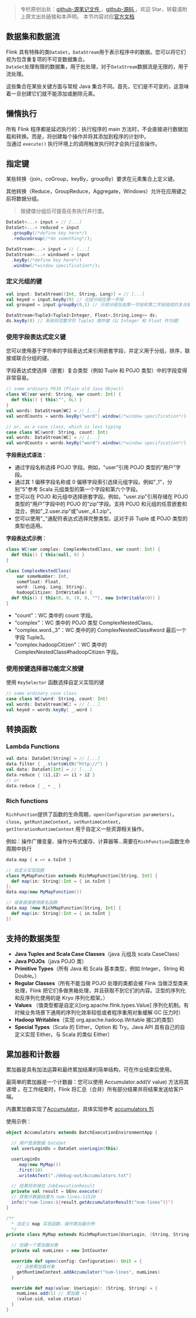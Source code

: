    
> 专栏原创出处：[github-源笔记文件 ](https://github.com/GourdErwa/review-notes/tree/master/framework/flink-basis) ，[github-源码 ](https://github.com/GourdErwa/flink-advanced)，欢迎 Star，转载请附上原文出处链接和本声明。
本节内容对应[官方文档 ](https://ci.apache.org/projects/flink/flink-docs-release-1.9/dev/api_concepts.html)  

## 数据集和数据流
Flink 具有特殊的类`DataSet`，`DataStream`用于表示程序中的数据。您可以将它们视为包含重复项的不可变数据集合。  
`DataSet`处理有限的数据集，用于批处理，对于`DataStream`数据流是无限的，用于流处理。

这些集合在某些关键方面与常规 Java 集合不同。首先，它们是不可变的，这意味着一旦创建它们就不能添加或删除元素。

## 懒惰执行
所有 Flink 程序都是延迟执行的：执行程序的 main 方法时，不会直接进行数据加载和转换。而是，将创建每个操作并将其添加到程序的计划中。  
当通过 `execute()` 执行环境上的调用触发执行时才会执行这些操作。

## 指定键
某些转换（join，coGroup，keyBy，groupBy）要求在元素集合上定义键。

其他转换（Reduce，GroupReduce，Aggregate，Windows）允许在应用键之前将数据分组。

> 按键值分组后可提高任务执行并行度。
```scala
DataSet<...> input = // [...]
DataSet<...> reduced = input
  .groupBy(/*define key here*/)
  .reduceGroup(/*do something*/);
```
```scala
DataStream<...> input = // [...]
DataStream<...> windowed = input
  .keyBy(/*define key here*/)
  .window(/*window specification*/);
```  
### 定义元组的键
```scala
val input: DataStream[(Int, String, Long)] = // [...]
val keyed = input.keyBy(0) // 元组分组在第一字段
val grouped = input.groupBy(0,1) // 元组分组在由第一字段和第二字段组成的复合键上
```  
```scala
DataStream<Tuple3<Tuple2<Integer, Float>,String,Long>> ds;
ds.keyBy(0) // 系统将完整字符 Tuple2 用作键（以 Integer 和 Float 作为键）
```
### 使用字段表达式定义键
您可以使用基于字符串的字段表达式来引用嵌套字段，并定义用于分组，排序，联接或联合分组的键。

字段表达式使选择（嵌套）复合类型（例如 Tuple 和 POJO 类型）中的字段变得非常容易。
```scala
// some ordinary POJO (Plain old Java Object)
class WC(var word: String, var count: Int) {
  def this() { this("", 0L) }
}
val words: DataStream[WC] = // [...]
val wordCounts = words.keyBy("word").window(/*window specification*/)

// or, as a case class, which is less typing
case class WC(word: String, count: Int)
val words: DataStream[WC] = // [...]
val wordCounts = words.keyBy("word").window(/*window specification*/)
```

**字段表达式语法**：
- 通过字段名称选择 POJO 字段。例如，"user"引用 POJO 类型的“用户”字段。
- 通过其 1 偏移字段名称或 0 偏移字段索引选择元组字段。例如"_1"，分别"5"参考 Scala 元组类型的第一个字段和第六个字段。
- 您可以在 POJO 和元组中选择嵌套字段。例如，"user.zip"引用存储在 POJO 类型的“用户”字段中的 POJO 的“zip”字段。支持 POJO 和元组的任意嵌套和混合，例如"_2.user.zip"或"user._4.1.zip"。
- 您可以使用"_"通配符表达式选择完整类型。这对于非 Tuple 或 POJO 类型的类型也适用。

**字段表达式示例**：
```scala
class WC(var complex: ComplexNestedClass, var count: Int) {
  def this() { this(null, 0) }
}

class ComplexNestedClass(
    var someNumber: Int,
    someFloat: Float,
    word: (Long, Long, String),
    hadoopCitizen: IntWritable) {
  def this() { this(0, 0, (0, 0, ""), new IntWritable(0)) }
}
```
- "count"：WC 类中的 count 字段。
- "complex"：WC 类中的 POJO 类型 ComplexNestedClass。
- "complex.word._3"：WC 类中的的 ComplexNestedClass#word 最后一个字段 Tuple3。
- "complex.hadoopCitizen"：WC 类中的 ComplexNestedClass#hadoopCitizen 字段。

### 使用按键选择器功能定义按键
使用 `KeySelector` 函数选择自定义实现的键
```scala
// some ordinary case class
case class WC(word: String, count: Int)
val words: DataStream[WC] = // [...]
val keyed = words.keyBy( _.word )
```

## 转换函数
### Lambda Functions
```scala
val data: DataSet[String] = // [...]
data.filter { _.startsWith("http://") }
val data: DataSet[Int] = // [...]
data.reduce { (i1,i2) => i1 + i2 }
// or
data.reduce { _ + _ }
```
### Rich functions
`RichFunction`提供了函数的生命周期，`open(Configuration parameters)`，`close`，`getRuntimeContext`，`setRuntimeContext`，`getIterationRuntimeContext`
用于自定义一些资源相关操作。  

例如：操作广播变量、操作分布式缓存、计算器等...需要在`RichFunction`函数生命周期中执行
```scala
data.map { x => x.toInt }
```
```scala
// 自定义实现函数
class MyMapFunction extends RichMapFunction[String, Int] {
  def map(in: String):Int = { in.toInt }
};
data.map(new MyMapFunction())

// 或者直接使用匿名函数
data.map (new RichMapFunction[String, Int] {
  def map(in: String):Int = { in.toInt }
})
```

## 支持的数据类型
- **Java Tuples and Scala Case Classes**（java 元组及 scala CaseClass）
- **Java POJOs**（java POJO 类）
- **Primitive Types**（所有 Java 和 Scala 基本类型，例如 Integer，String 和 Double。）
- **Regular Classes**（所有不能当做 POJO 处理的类都会被 Flink 当做泛型类来处理，Flink 把它们多做黑箱处理，并且获取不到它们的内容。泛型的序列化和反序列化使用的是 Kryo 序列化框架。）
- **Values** （值类型都是自定义[org.apache.flink.types.Value] 序列化机制。有时候业务场景下通用的序列化效率较低或者程序重用对象缓解 GC 压力时）
- **Hadoop Writables**（实现 org.apache.hadoop.Writable 接口的类型）
- **Special Types**（Scala 的 Either，Option 和 Try。Java API 具有自己的自定义实现 Either。与 Scala 的类似 Either）

## 累加器和计数器
累加器是具有加法运算和最终累加结果的简单结构，可在作业结束后使用。

最简单的累加器是一个计数器：您可以使用 Accumulator.add(V value) 方法将其递增 。在工作结束时，Flink 将汇总（合并）所有部分结果并将结果发送给客户端。

内置累加器实现了[Accumulator](https://github.com/apache/flink/blob/master/flink-core/src/main/java/org/apache/flink/api/common/accumulators/Accumulator.java)，具体实现参考
[accumulators 包 ](https://github.com/apache/flink/blob/master/flink-core/src/main/java/org/apache/flink/api/common/accumulators)

使用示例：
```scala
object Accumulators extends BatchExecutionEnvironmentApp {

  // 用户登录数据 DataSet
  val userLoginDs = DataSet.userLogin(this)

  userLoginDs
    .map(new MyMap())
    .first(10)
    .writeAsText("./debug-out/Accumulators.txt")

  // 结果将存储在 JobExecutionResult
  private val result = bEnv.execute()
  // 获取计数器结果为 num-lines:11520
  info(s"num-lines:${result.getAccumulatorResult("num-lines")}")
}

/**
  * 自定义 map 实现函数，操作累加器示例
  */
private class MyMap extends RichMapFunction[UserLogin, (String, String)] {

  // 创建一个累加器对象
  private val numLines = new IntCounter

  override def open(config: Configuration): Unit = {
    // 注册累加器对象
    getRuntimeContext.addAccumulator("num-lines", numLines)
  }

  override def map(value: UserLogin): (String, String) = {
    numLines.add(1) // 累加器 +1
    (value.uid, value.status)
  }
}
```
